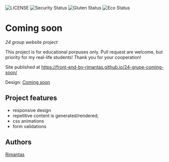 ![LICENSE](https://img.shields.io/badge/license-MIT-blue.svg?style=flat-square)
![Security Status](https://img.shields.io/security-headers?label=Security&url=https%3A%2F%2Fgithub.com&style=flat-square)
![Gluten Status](https://img.shields.io/badge/Gluten-Free-green.svg)
![Eco Status](https://img.shields.io/badge/ECO-Friendly-green.svg)

# Coming soon

_24 group website project_

This project is for educational porpuses only. Pull request are welcome, but priority for my real-life students! Thank you for your cooperation!

Site published at https://front-end-by-rimantas.github.io/24-grupe-coming-soon/

Design: [Coming soon](https://cdn.discordapp.com/attachments/648536139677958156/651479019476221953/coming-soon-wide.png)

## Project features

-   responsive design
-   repetitive content is generated/rendered;
-   css animations
-   form validations

## Authors

[Rimantas](https://github.com/belauzas)
